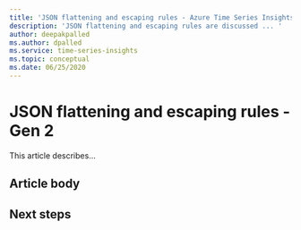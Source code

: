 ```yaml
---
title: 'JSON flattening and escaping rules - Azure Time Series Insights | Microsoft Docs'
description: 'JSON flattening and escaping rules are discussed ... '
author: deepakpalled
ms.author: dpalled
ms.service: time-series-insights
ms.topic: conceptual
ms.date: 06/25/2020
---
```


# JSON flattening and escaping rules - Gen 2

This article describes...

## Article body

## Next steps

<!-- [link](URL) -->

<!-- [link](URL) -->
